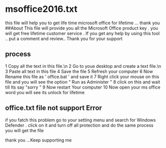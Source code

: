 # msoffice2016.txt
this file will help you to get life time microsoft office for lifetime ... thank you 
##About
This file will provide you all the Microsoft Office product key . you will get free lifetime customer service .  If you get any help by using this tool .. put a comment and review.. Thank you for your support
## process 
1 Copy all the text in this file.\n
2 Go to youe desktop and create a text file.\n
3 Paste all text in this file 
4 Save the file 
5 Refresh your computer 
6 Now Rename this file as ' office.bat ' and save it 
7 Right click your mouse on this file and you will see the option " Run as Administer "
8 click on this  and wait till Its say "sorry  "
9 Now restart Your computer 
10 Now open your ms office word  you will see its unlock for lifetime 
## office.txt file not support Error
if you fatch this problem go to  your setting menu  and search for Windows Defender . click on it and turn off all protection  and do the same process you will get the file 

thank you ...Keep supporting me
